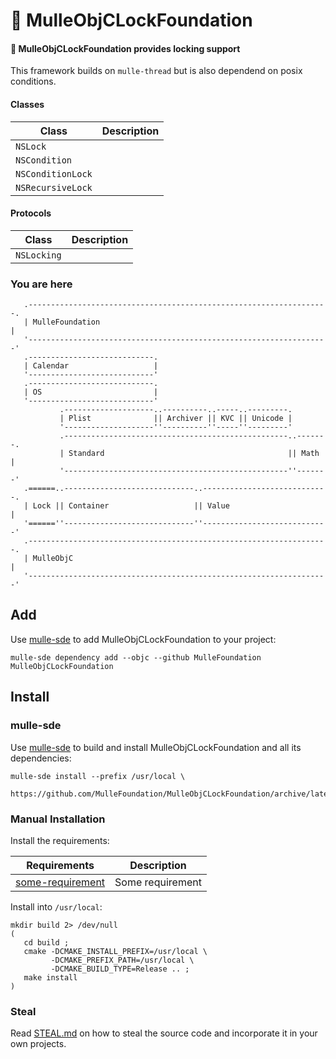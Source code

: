 # 🔐 MulleObjCLockFoundation

#### 🔐 MulleObjCLockFoundation provides locking support

This framework builds on `mulle-thread` but is also dependend on posix
conditions.

#### Classes

Class               | Description
--------------------|-----------------------
`NSLock`            |
`NSCondition`       |
`NSConditionLock`   |
`NSRecursiveLock`   |


#### Protocols

Class               | Description
--------------------|-----------------------
`NSLocking`         |

### You are here

```
   .-------------------------------------------------------------------.
   | MulleFoundation                                                   |
   '-------------------------------------------------------------------'
   .----------------------------.
   | Calendar                   |
   '----------------------------'
   .----------------------------.
   | OS                         |
   '----------------------------'
           .--------------------..----------..-----..---------.
           | Plist              || Archiver || KVC || Unicode |
           '--------------------''----------''-----''---------'
           .--------------------------------------------------..-------.
           | Standard                                         || Math  |
           '--------------------------------------------------''-------'
   .======..-----------------------------..----------------------------.
   | Lock || Container                   || Value                      |
   '======''-----------------------------''----------------------------'
   .-------------------------------------------------------------------.
   | MulleObjC                                                         |
   '-------------------------------------------------------------------'
```

## Add

Use [mulle-sde](//github.com/mulle-sde) to add MulleObjCLockFoundation to your project:

``` console
mulle-sde dependency add --objc --github MulleFoundation MulleObjCLockFoundation
```

## Install

### mulle-sde

Use [mulle-sde](//github.com/mulle-sde) to build and install MulleObjCLockFoundation
and all its dependencies:

```
mulle-sde install --prefix /usr/local \
   https://github.com/MulleFoundation/MulleObjCLockFoundation/archive/latest.tar.gz
```

### Manual Installation


Install the requirements:

Requirements                                      | Description
--------------------------------------------------|-----------------------
[some-requirement](//github.com/some/requirement) | Some requirement

Install into `/usr/local`:

```
mkdir build 2> /dev/null
(
   cd build ;
   cmake -DCMAKE_INSTALL_PREFIX=/usr/local \
         -DCMAKE_PREFIX_PATH=/usr/local \
         -DCMAKE_BUILD_TYPE=Release .. ;
   make install
)
```

### Steal

Read [STEAL.md](//github.com/mulle-c11/dox/STEAL.md) on how to steal the
source code and incorporate it in your own projects.
